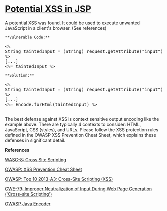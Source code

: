 # [Potential XSS in JSP](https://find-sec-bugs.github.io/bugs.htm#XSS_JSP_PRINT)

A potential XSS was found. It could be used to execute unwanted JavaScript in a client's browser. (See references)

    **Vulnerable Code:**

<pre>&lt;%
String taintedInput = (String) request.getAttribute("input");
%&gt;
[...]
&lt;%= taintedInput %&gt;</pre>

    **Solution:**

<pre>
&lt;%
String taintedInput = (String) request.getAttribute("input");
%&gt;
[...]
&lt;%= Encode.forHtml(taintedInput) %&gt;
    </pre>

The best defense against XSS is context sensitive output encoding like the example above. There are typically 4 contexts to consider:
HTML, JavaScript, CSS (styles), and URLs. Please follow the XSS protection rules defined in the OWASP XSS Prevention Cheat Sheet,
which explains these defenses in significant detail.

**References**  

[WASC-8: Cross Site Scripting](http://projects.webappsec.org/w/page/13246920/Cross%20Site%20Scripting)  

[OWASP: XSS Prevention Cheat Sheet](https://www.owasp.org/index.php/XSS_%28Cross_Site_Scripting%29_Prevention_Cheat_Sheet)  

[OWASP: Top 10 2013-A3: Cross-Site Scripting (XSS)](https://www.owasp.org/index.php/Top_10_2013-A3-Cross-Site_Scripting_%28XSS%29)  

[CWE-79: Improper Neutralization of Input During Web Page Generation ('Cross-site Scripting')](https://cwe.mitre.org/data/definitions/79.html)  

[OWASP Java Encoder](https://code.google.com/p/owasp-java-encoder/)